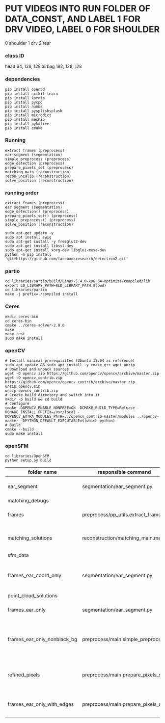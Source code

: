 # PUT VIDEOS INTO RUN FOLDER OF DATA_CONST, AND LABEL 1 FOR DRV VIDEO, LABEL 0 FOR SHOULDER
0 shoulder
1 drv
2 rear

### class ID
head 64, 128, 128
airbag 192, 128, 128

### dependencies
```
pip install open3d
pip install scikit-learn
pip install kornia
pip install pycpd
pip install numba
pip install pysplishsplash
pip install microdict
pip install meshio
pip install pykdtree
pip install cmake
```

### Running 
```
extract frames (preprocess)
ear segment (segmentation)
simple_preprocess (preprocess)
edge_detection (preprocess)
prepare_pixels_set (preprocess)
matching_main (reconstruction)
recon_uncalib (reconstruction)
solve_position (reconstruction)
```

### running order
```
extract frames (preprocess)
ear segment (segmentation)
edge_detection() (preprocess)
prepare_pixels_set() (preprocess)
simple_preprocess() (preprocess)
solve_position (reconstruction)
```

```
sudo apt-get update -y
sudo apt install swig
sudo apt-get install -y freeglut3-dev
sudo apt-get install libssl-dev
sudo apt-get install xorg-dev libglu1-mesa-dev
python -m pip install 'git+https://github.com/facebookresearch/detectron2.git'
```

### partio
```
cd libraries/partio/build/Linux-5.4.0-x86_64-optimize/compiled/lib
export LD_LIBRARY_PATH=$LD_LIBRARY_PATH:$(pwd)
cd libraries/partio
make -j prefix=./compiled install
```

### Ceres
```
mkdir ceres-bin
cd ceres-bin
cmake ../ceres-solver-2.0.0
make
make test
sudo make install
```


### openCV
```
# Install minimal prerequisites (Ubuntu 18.04 as reference)
sudo apt update && sudo apt install -y cmake g++ wget unzip
# Download and unpack sources
wget -O opencv.zip https://github.com/opencv/opencv/archive/master.zip
wget -O opencv_contrib.zip https://github.com/opencv/opencv_contrib/archive/master.zip
unzip opencv.zip
unzip opencv_contrib.zip
# Create build directory and switch into it
mkdir -p build && cd build
# Configure
cmake -DOPENCV_ENABLE_NONFREE=ON -DCMAKE_BUILD_TYPE=Release -DCMAKE_INSTALL_PREFIX=/usr/local -DOPENCV_EXTRA_MODULES_PATH=../opencv_contrib-master/modules ../opencv-master -DPYTHON_DEFAULT_EXECUTABLE=$(which python) 
# Build
cmake --build .
sudo make install
```


### openSFM
```
cd libraries/OpenSfM
python setup.py build
```



| folder name  | responsible command  | meaning |
|---|---|---|
|  ear_segment |  segmentation/ear_segment.py | pretrained weights for ear model |
|  matching_debugs |   |
| frames  |  preprocess/pp_utils.extract_frame | raw frames extracted from videos |
| matching_solutions  |  reconstruction/matching_main.main | matching pairs between frames |
| sfm_data  |   |
| frames_ear_coord_only  |  segmentation/ear_segment.py | stores the coordinates of pixels within the ears |
| point_cloud_solutions  |   |
| frames_ear_only  |  segmentation/ear_segment.py  | images with only the ears 
| frames_ear_only_nonblack_bg  |  preprocess/main.simple_preprocess  | convert black background to non-black (128, 128, 255)
| refined_pixels  | preprocess/main.prepare_pixels_set  | pixels on the edges (lines and elliptic boundaries)
| frames_ear_only_with_edges  | preprocess/main.prepare_pixels_set  | frames with only the edges of the ears
